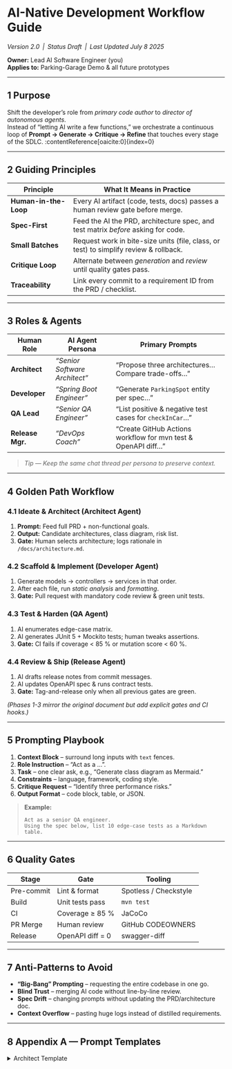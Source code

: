 # AI-Native Development Workflow Guide
*Version 2.0 | Status Draft | Last Updated July 8 2025*

**Owner:** Lead AI Software Engineer (you)  
**Applies to:** Parking-Garage Demo & all future prototypes

---

## 1  Purpose
Shift the developer’s role from *primary code author* to *director of autonomous agents*.  
Instead of “letting AI write a few functions,” we orchestrate a continuous loop of **Prompt → Generate → Critique → Refine** that touches every stage of the SDLC. :contentReference[oaicite:0]{index=0}

---

## 2  Guiding Principles
| Principle | What It Means in Practice |
|-----------|--------------------------|
| **Human-in-the-Loop** | Every AI artifact (code, tests, docs) passes a human review gate before merge. |
| **Spec-First** | Feed the AI the PRD, architecture spec, and test matrix *before* asking for code. |
| **Small Batches** | Request work in bite-size units (file, class, or test) to simplify review & rollback. |
| **Critique Loop** | Alternate between *generation* and *review* until quality gates pass. |
| **Traceability** | Link every commit to a requirement ID from the PRD / checklist. |

---

## 3  Roles & Agents

| Human Role | AI Agent Persona | Primary Prompts |
|------------|-----------------|-----------------|
| **Architect** | *“Senior Software Architect”* | “Propose three architectures… Compare trade-offs…” |
| **Developer** | *“Spring Boot Engineer”* | “Generate `ParkingSpot` entity per spec…” |
| **QA Lead** | *“Senior QA Engineer”* | “List positive & negative test cases for `checkInCar`…” |
| **Release Mgr.** | *“DevOps Coach”* | “Create GitHub Actions workflow for mvn test & OpenAPI diff…” |

> *Tip — Keep the same chat thread per persona to preserve context.*

---

## 4  Golden Path Workflow

### 4.1 Ideate & Architect (Architect Agent)
1. **Prompt:** Feed full PRD + non-functional goals.
2. **Output:** Candidate architectures, class diagram, risk list.
3. **Gate:** Human selects architecture; logs rationale in `/docs/architecture.md`.

### 4.2 Scaffold & Implement (Developer Agent)
1. Generate models → controllers → services in that order.
2. After each file, run *static analysis* and *formatting*.
3. **Gate:** Pull request with mandatory code review & green unit tests.

### 4.3 Test & Harden (QA Agent)
1. AI enumerates edge-case matrix.
2. AI generates JUnit 5 + Mockito tests; human tweaks assertions.
3. **Gate:** CI fails if coverage < 85 % or mutation score < 60 %.

### 4.4 Review & Ship (Release Agent)
1. AI drafts release notes from commit messages.
2. AI updates OpenAPI spec & runs contract tests.
3. **Gate:** Tag-and-release only when all previous gates are green.

*(Phases 1-3 mirror the original document but add explicit gates and CI hooks.)*

---

## 5  Prompting Playbook

1. **Context Block** – surround long inputs with ```text``` fences.
2. **Role Instruction** – “Act as a …”.
3. **Task** – one clear ask, e.g., “Generate class diagram as Mermaid.”
4. **Constraints** – language, framework, coding style.
5. **Critique Request** – “Identify three performance risks.”
6. **Output Format** – code block, table, or JSON.

> **Example:**
> ```
> Act as a senior QA engineer.  
> Using the spec below, list 10 edge-case tests as a Markdown table.  
> ```

---

## 6  Quality Gates

| Stage | Gate | Tooling |
|-------|------|---------|
| Pre-commit | Lint & format | Spotless / Checkstyle |
| Build | Unit tests pass | `mvn test` |
| CI | Coverage ≥ 85 % | JaCoCo |
| PR Merge | Human review | GitHub CODEOWNERS |
| Release | OpenAPI diff = 0 | swagger-diff |

---

## 7  Anti-Patterns to Avoid
* **“Big-Bang” Prompting** – requesting the entire codebase in one go.
* **Blind Trust** – merging AI code without line-by-line review.
* **Spec Drift** – changing prompts without updating the PRD/architecture doc.
* **Context Overflow** – pasting huge logs instead of distilled requirements.

---

## 8  Appendix A — Prompt Templates

<details>
<summary>Architect Template</summary>

```text
Act as a senior software architect.  
Context: <insert PRD link>  
Task: Propose 3 architectures…  
Output: Markdown table with pros/cons & recommended pick.  

